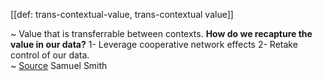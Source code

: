 [[def: trans-contextual-value, trans-contextual value]]

~ Value that is transferrable between contexts. **How do we recapture the value in our data?** 1- Leverage cooperative network effects 2- Retake control of our data.   
~ [Source](https://github.com/SmithSamuelM/Papers/blob/master/presentations/NonconformistKeynoteWeb20200702.pdf) Samuel Smith
